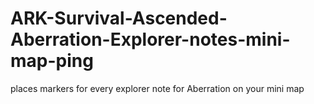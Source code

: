 # ARK-Survival-Ascended-Aberration-Explorer-notes-mini-map-ping
places markers for every explorer note for Aberration on your mini map
